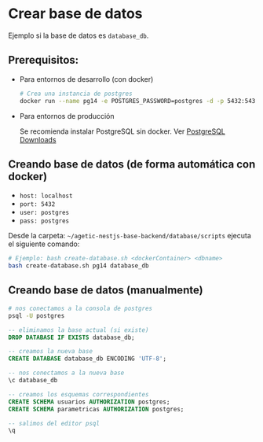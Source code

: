 # Crear base de datos

Ejemplo si la base de datos es `database_db`.

## Prerequisitos:

- Para entornos de desarrollo (con docker)

  ```bash
  # Crea una instancia de postgres
  docker run --name pg14 -e POSTGRES_PASSWORD=postgres -d -p 5432:5432 postgres:14.2
  ```

- Para entornos de producción

  Se recomienda instalar PostgreSQL sin docker. Ver [PostgreSQL Downloads](https://www.postgresql.org/download/)

## Creando base de datos (de forma automática con docker)

- `host: localhost`
- `port: 5432`
- `user: postgres`
- `pass: postgres`

Desde la carpeta: `~/agetic-nestjs-base-backend/database/scripts` ejecuta el siguiente comando:

```bash
# Ejemplo: bash create-database.sh <dockerContainer> <dbname>
bash create-database.sh pg14 database_db
```

## Creando base de datos (manualmente)

```bash
# nos conectamos a la consola de postgres
psql -U postgres
```

```sql
-- eliminamos la base actual (si existe)
DROP DATABASE IF EXISTS database_db;

-- creamos la nueva base
CREATE DATABASE database_db ENCODING 'UTF-8';
```

```sql
-- nos conectamos a la nueva base
\c database_db
```

```sql
-- creamos los esquemas correspondientes
CREATE SCHEMA usuarios AUTHORIZATION postgres;
CREATE SCHEMA parametricas AUTHORIZATION postgres;
```

```sql
-- salimos del editor psql
\q
```

